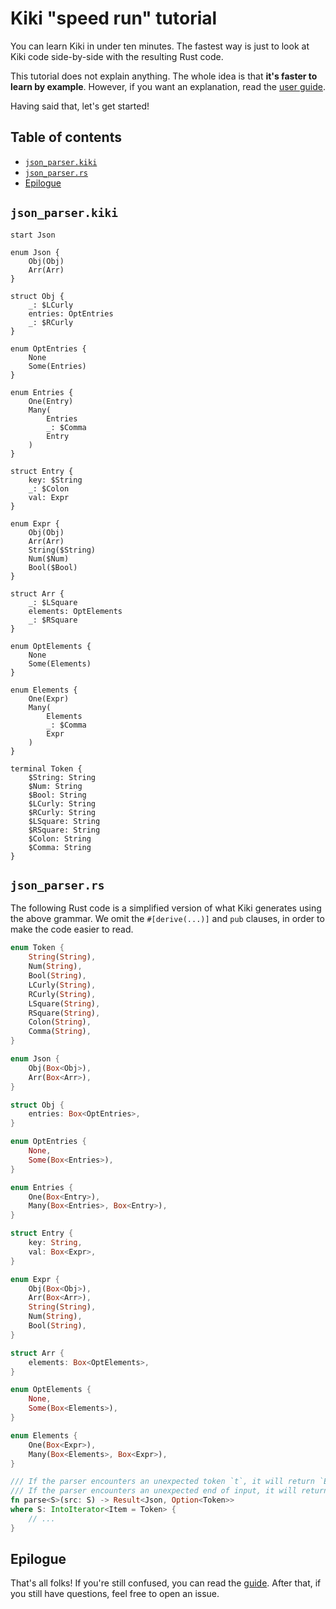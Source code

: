 # Kiki "speed run" tutorial

You can learn Kiki in under ten minutes.
The fastest way is just to look at Kiki code
side-by-side with the resulting Rust code.

This tutorial does not explain anything.
The whole idea is that **it's faster to learn by example**.
However, if you want an explanation,
read the [user guide](./USER_GUIDE.md).

Having said that, let's get started!

## Table of contents

- [`json_parser.kiki`](#json_parserkiki)
- [`json_parser.rs`](#json_parserrs)
- [Epilogue](#epilogue)

## `json_parser.kiki`

```kiki
start Json

enum Json {
    Obj(Obj)
    Arr(Arr)
}

struct Obj {
    _: $LCurly
    entries: OptEntries
    _: $RCurly
}

enum OptEntries {
    None
    Some(Entries)
}

enum Entries {
    One(Entry)
    Many(
        Entries
        _: $Comma
        Entry
    )
}

struct Entry {
    key: $String
    _: $Colon
    val: Expr
}

enum Expr {
    Obj(Obj)
    Arr(Arr)
    String($String)
    Num($Num)
    Bool($Bool)
}

struct Arr {
    _: $LSquare
    elements: OptElements
    _: $RSquare
}

enum OptElements {
    None
    Some(Elements)
}

enum Elements {
    One(Expr)
    Many(
        Elements
        _: $Comma
        Expr
    )
}

terminal Token {
    $String: String
    $Num: String
    $Bool: String
    $LCurly: String
    $RCurly: String
    $LSquare: String
    $RSquare: String
    $Colon: String
    $Comma: String
}
```

## `json_parser.rs`

The following Rust code is a simplified version
of what Kiki generates using the above grammar.
We omit the `#[derive(...)]` and `pub` clauses,
in order to make the code easier to read.

```rust
enum Token {
    String(String),
    Num(String),
    Bool(String),
    LCurly(String),
    RCurly(String),
    LSquare(String),
    RSquare(String),
    Colon(String),
    Comma(String),
}

enum Json {
    Obj(Box<Obj>),
    Arr(Box<Arr>),
}

struct Obj {
    entries: Box<OptEntries>,
}

enum OptEntries {
    None,
    Some(Box<Entries>),
}

enum Entries {
    One(Box<Entry>),
    Many(Box<Entries>, Box<Entry>),
}

struct Entry {
    key: String,
    val: Box<Expr>,
}

enum Expr {
    Obj(Box<Obj>),
    Arr(Box<Arr>),
    String(String),
    Num(String),
    Bool(String),
}

struct Arr {
    elements: Box<OptElements>,
}

enum OptElements {
    None,
    Some(Box<Elements>),
}

enum Elements {
    One(Box<Expr>),
    Many(Box<Elements>, Box<Expr>),
}

/// If the parser encounters an unexpected token `t`, it will return `Err(Some(t))`.
/// If the parser encounters an unexpected end of input, it will return `Err(None)`.
fn parse<S>(src: S) -> Result<Json, Option<Token>>
where S: IntoIterator<Item = Token> {
    // ...
}
```

## Epilogue

That's all folks!
If you're still confused,
you can read the [guide](./USER_GUIDE.md).
After that, if you still have questions, feel free to
open an issue.
